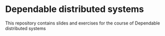 # Dependable distributed systems
This repository contains slides and exercises for the course of Dependable distributed systems
